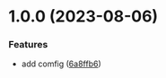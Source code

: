 # 1.0.0 (2023-08-06)


### Features

* add comfig ([6a8ffb6](https://github.com/shivendra-bind/test-template/commit/6a8ffb69970659e6783f8acdb9aa50f7a4d66eb6))
